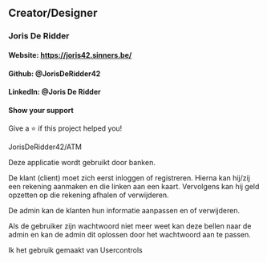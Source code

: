 ## Creator/Designer
### Joris De Ridder

#### Website: https://joris42.sinners.be/
#### Github: @JorisDeRidder42
#### LinkedIn: @Joris De Ridder
#### Show your support
Give a ⭐️ if this project helped you!

JorisDeRidder42/ATM

Deze applicatie wordt gebruikt door banken. 

De klant (client) moet zich eerst inloggen of registreren. 
Hierna kan hij/zij een rekening aanmaken en die linken aan een kaart. 
Vervolgens kan hij geld opzetten op die rekening afhalen of verwijderen. 

De admin kan de klanten hun informatie aanpassen en of verwijderen.

Als de gebruiker zijn wachtwoord niet meer weet kan deze bellen naar de admin en kan de admin dit oplossen door het wachtwoord aan te passen.

Ik het gebruik gemaakt van Usercontrols
